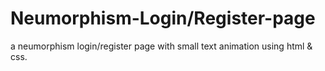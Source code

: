 # Neumorphism-Login/Register-page
a neumorphism login/register page with small text animation using html & css.
